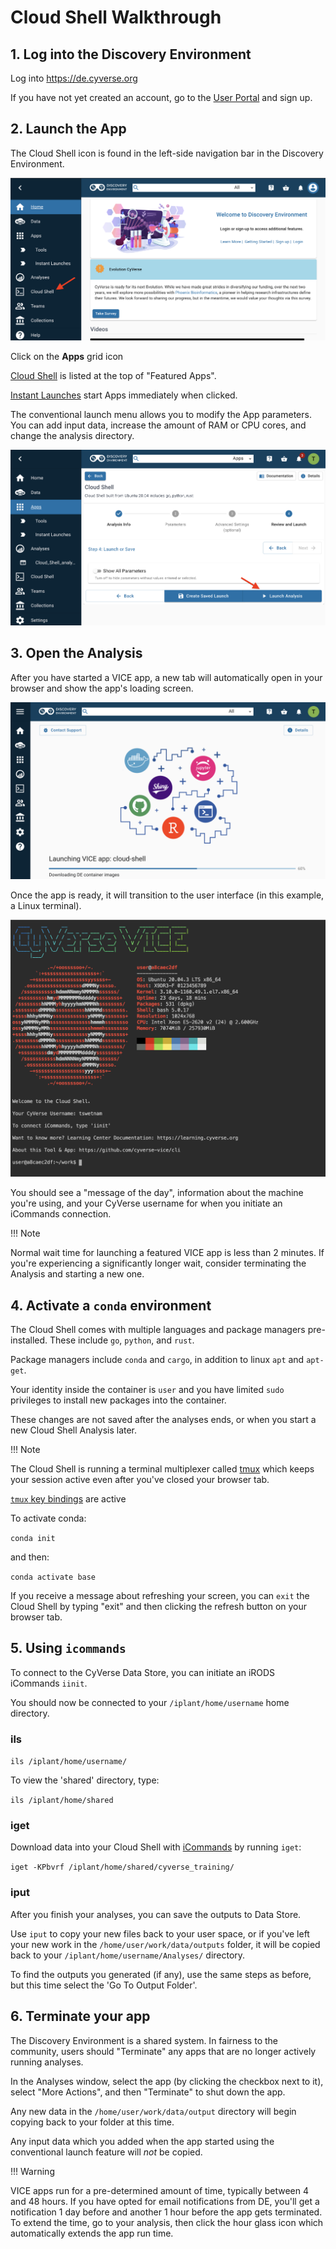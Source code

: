 # **Cloud Shell Walkthrough**

## 1. Log into the Discovery Environment

Log into <https://de.cyverse.org>

If you have not yet created an account, go to the [User Portal](https://user.cyverse.org) and sign up.

## 2. Launch the App

The Cloud Shell icon is found in the left-side navigation bar in the Discovery Environment.

[![cloud_shell_1]][cloud_shell_1]

  [cloud_shell_1]: ../assets/de/cloud_shell_1.png

Click on the **Apps** grid icon

[Cloud Shell](https://de.cyverse.org/apps/de/5f2f1824-57b3-11ec-8180-008cfa5ae621/launch) is listed at the top of "Featured Apps".

[Instant Launches](https://de.cyverse.org/instantlaunches) start Apps immediately when clicked.

The conventional launch menu allows you to modify the App parameters. You can add input data, increase the amount of RAM or CPU cores, and change the analysis directory.

[![cloud_shell_2]][cloud_shell_2]

  [cloud_shell_2]: https://github.com/CyVerse-learning-materials/learning-materials-home/raw/mkdocs/assets/de/cloud_shell_2.png

## 3. Open the Analysis

After you have started a VICE app, a new tab will automatically open in your browser and show the app's loading screen.

[![cloud_shell_3]][cloud_shell_3]

  [cloud_shell_3]: https://github.com/CyVerse-learning-materials/learning-materials-home/raw/mkdocs/assets/de/cloud_shell_3.png
  
Once the app is ready, it will transition to the user interface (in this example, a Linux terminal).

[![cloud_shell_4]][cloud_shell_4]

  [cloud_shell_4]: https://github.com/CyVerse-learning-materials/learning-materials-home/raw/mkdocs/assets/de/cloud_shell_4.png
  
You should see a "message of the day", information about the machine you're using, and your CyVerse username for when you initiate
an iCommands connection.

!!! Note
  
  Normal wait time for launching a featured VICE app is less than 2 minutes. 
  If you're experiencing a significantly longer wait, consider terminating the Analysis and starting a new one.

## 4. Activate a `conda` environment

The Cloud Shell comes with multiple languages and package managers pre-installed. These include `go`, `python`, and `rust`.

Package managers include `conda` and `cargo`, in addition to linux `apt` and `apt-get`.

Your identity inside the container is `user` and you have limited `sudo` privileges to install new packages into the container.

These changes are not saved after the analyses ends, or when you start a new Cloud Shell Analysis later.

!!! Note
  
The Cloud Shell is running a terminal multiplexer called [tmux]() which keeps your session active even after you've
closed your browser tab.

[`tmux` key bindings](http://manpages.ubuntu.com/manpages/bionic/man1/tmux.1.html) are active

To activate conda:

``` conda init ```

and then:

``` conda activate base ```

If you receive a message about refreshing your screen, you can `exit` the Cloud Shell by typing "exit" and then clicking the refresh button on your browser tab.

## 5. Using `icommands`

To connect to the CyVerse Data Store, you can initiate an iRODS iCommands `iinit`.

You should now be connected to your `/iplant/home/username` home directory.

### ils

``` ils /iplant/home/username/ ```

To view the \'shared\' directory, type:

``` ils /iplant/home/shared ```

### iget 

Download data into your Cloud Shell with [iCommands](https://docs.irods.org/master/icommands/user/) by running `iget`:

``` iget -KPbvrf /iplant/home/shared/cyverse_training/ ```

### iput

After you finish your analyses, you can save the outputs to Data Store.

Use `iput` to copy your new files back to your user space, or if you've left your new work in the `/home/user/work/data/outputs` folder, it will be copied back to your `/iplant/home/username/Analyses/` directory.

To find the outputs you generated (if any), use the same steps as before, but this time select the 'Go To Output Folder'.

## 6. Terminate your app

The Discovery Environment is a shared system. In fairness to the community, users should "Terminate" any apps that
are no longer actively running analyses.

In the Analyses window, select the app (by clicking the checkbox next to it), select "More Actions", and then "Terminate" to shut down the app.

Any new data in the `/home/user/work/data/output` directory will begin copying back to your folder at this time.

Any input data which you added when the app started using the conventional launch feature will *not* be copied.

!!! Warning

  VICE apps run for a pre-determined amount of time, typically between 4 and 48 hours. 
  If you have opted for email notifications from DE, you'll get a notification 1 day before and another 1 hour before the app gets terminated. 
  To extend the time, go to your analysis, then click the hour glass icon which automatically extends the app run time.
